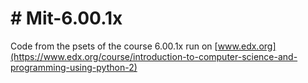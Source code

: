 # # Mit-6.00.1x
Code from the psets of the course 6.00.1x run on [www.edx.org](https://www.edx.org/course/introduction-to-computer-science-and-programming-using-python-2)
